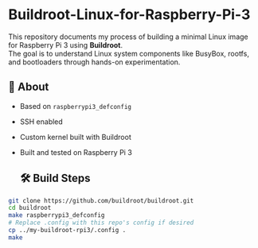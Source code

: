 # Buildroot-Linux-for-Raspberry-Pi-3
This repository documents my process of building a minimal Linux image for Raspberry Pi 3 using **Buildroot**.  
The goal is to understand Linux system components like BusyBox, rootfs, and bootloaders through hands-on experimentation.

## 🧠 About
- Based on `raspberrypi3_defconfig`
- SSH enabled
- Custom kernel built with Buildroot
- Built and tested on Raspberry Pi 3

  ## 🛠 Build Steps
```bash
git clone https://github.com/buildroot/buildroot.git
cd buildroot
make raspberrypi3_defconfig
# Replace .config with this repo's config if desired
cp ../my-buildroot-rpi3/.config .
make
